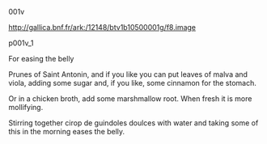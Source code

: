 001v

http://gallica.bnf.fr/ark:/12148/btv1b10500001g/f8.image



p001v_1

For easing the belly

Prunes of Saint Antonin, and if you like you can put leaves of malva and viola, adding some sugar and, if you like, some cinnamon for the stomach.

Or in a chicken broth, add some marshmallow root. When fresh it is more mollifying.



Stirring together cirop de guindoles doulces with water and taking some of this in the morning eases the belly.
